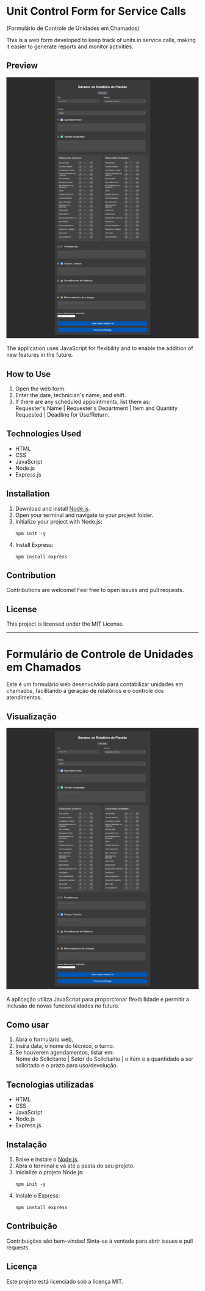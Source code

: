 # Unit Control Form for Service Calls  
(Formulário de Controle de Unidades em Chamados)

This is a web form developed to keep track of units in service calls, making it easier to generate reports and monitor activities.

## Preview

![Preview](./assets/screenshot.png)

The application uses JavaScript for flexibility and to enable the addition of new features in the future.

## How to Use

1. Open the web form.
2. Enter the date, technician's name, and shift.
3. If there are any scheduled appointments, list them as:  
   Requester's Name | Requester's Department | Item and Quantity Requested | Deadline for Use/Return.

## Technologies Used

- HTML
- CSS
- JavaScript
- Node.js
- Express.js

## Installation

1. Download and install [Node.js](https://nodejs.org/).
2. Open your terminal and navigate to your project folder.
3. Initialize your project with Node.js:
   ```
   npm init -y
   ```
4. Install Express:
   ```
   npm install express
   ```

## Contribution

Contributions are welcome! Feel free to open issues and pull requests.

## License

This project is licensed under the MIT License.

---

# Formulário de Controle de Unidades em Chamados

Este é um formulário web desenvolvido para contabilizar unidades em chamados, facilitando a geração de relatórios e o controle dos atendimentos.

## Visualização

![Visualização](./assets/screenshot.png)

A aplicação utiliza JavaScript para proporcionar flexibilidade e permitir a inclusão de novas funcionalidades no futuro.

## Como usar

1. Abra o formulário web.
2. Insira data, o nome do técnico, o turno.
3. Se houverem agendamentos, listar em:  
   Nome do Solicitante | Setor do Solicitante | o item e a quantidade a ser solicitado e o prazo para uso/devolução.

## Tecnologias utilizadas

- HTML
- CSS
- JavaScript
- Node.js
- Express.js

## Instalação

1. Baixe e instale o [Node.js](https://nodejs.org/).
2. Abra o terminal e vá até a pasta do seu projeto.
3. Inicialize o projeto Node.js:
   ```
   npm init -y
   ```
4. Instale o Express:
   ```
   npm install express
   ```

## Contribuição

Contribuições são bem-vindas! Sinta-se à vontade para abrir issues e pull requests.

## Licença

Este projeto está licenciado sob a licença MIT.